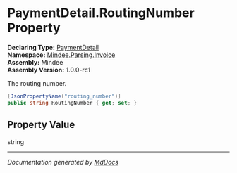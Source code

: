 ﻿<!--  
  <auto-generated>   
    The contents of this file were generated by a tool.  
    Changes to this file may be list if the file is regenerated  
  </auto-generated>   
-->

# PaymentDetail.RoutingNumber Property

**Declaring Type:** [PaymentDetail](../index.md)  
**Namespace:** [Mindee.Parsing.Invoice](../../index.md)  
**Assembly:** Mindee  
**Assembly Version:** 1.0.0\-rc1

The routing number.

```csharp
[JsonPropertyName("routing_number")]
public string RoutingNumber { get; set; }
```

## Property Value

string

___

*Documentation generated by [MdDocs](https://github.com/ap0llo/mddocs)*
